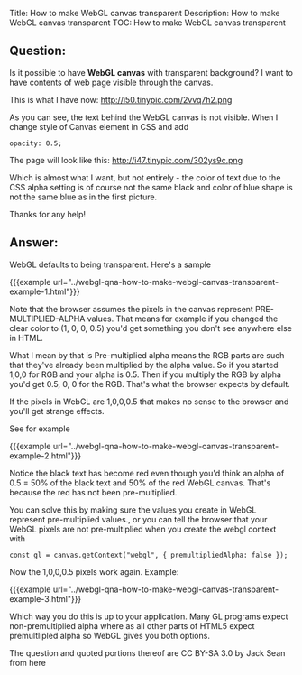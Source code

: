 Title: How to make WebGL canvas transparent
Description: How to make WebGL canvas transparent
TOC: How to make WebGL canvas transparent

## Question:

Is it possible to have **WebGL canvas** with transparent background?
I want to have contents of web page visible through the canvas.

This is what I have now: http://i50.tinypic.com/2vvq7h2.png

As you can see, the text behind the WebGL canvas is not visible. When I change style of Canvas element in CSS and add

    opacity: 0.5;

The page will look like this:
http://i47.tinypic.com/302ys9c.png

Which is almost what I want, but not entirely - the color of text due to the CSS alpha setting is of course not the same black and color of blue shape is not the same blue as in the first picture.

Thanks for any help!


## Answer:

WebGL defaults to being transparent. Here's a sample

{{{example url="../webgl-qna-how-to-make-webgl-canvas-transparent-example-1.html"}}}

Note that the browser assumes the pixels in the canvas represent PRE-MULTIPLIED-ALPHA values. That means for example if you changed the clear color to (1, 0, 0, 0.5) you'd get something you don't see anywhere else in HTML.

What I mean by that is Pre-multiplied alpha means the RGB parts are such that they've already been multiplied by the alpha value. So if you started 1,0,0 for RGB and your alpha is 0.5. Then if you multiply the RGB by alpha you'd get 0.5, 0, 0 for the RGB. That's what the browser expects by default.

If the pixels in WebGL are 1,0,0,0.5 that makes no sense to the browser and you'll get strange effects.  

See for example 

{{{example url="../webgl-qna-how-to-make-webgl-canvas-transparent-example-2.html"}}}

Notice the black text has become red even though you'd think an alpha of 0.5 = 50% of the black text and 50% of the red WebGL canvas. That's because the red has not been pre-multiplied.

You can solve this by making sure the values you create in WebGL represent pre-multiplied values., or you can tell the browser that your WebGL pixels are not pre-multiplied when you create the webgl context with

    const gl = canvas.getContext("webgl", { premultipliedAlpha: false });

Now the 1,0,0,0.5 pixels work again. Example: 

{{{example url="../webgl-qna-how-to-make-webgl-canvas-transparent-example-3.html"}}}

Which way you do this is up to your application. Many GL programs expect non-premultiplied alpha where as all other parts of HTML5 expect premultlipled alpha so WebGL gives you both options.





<div class="so">
  <div>The question and quoted portions thereof are 
    CC BY-SA 3.0 by
    <a data-href="https://stackoverflow.com/users/1647738">Jack Sean</a>
    from
    <a data-href="https://stackoverflow.com/questions/12273858">here</a>
  </div>
</div>
